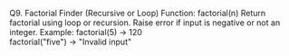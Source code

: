 Q9. Factorial Finder (Recursive or Loop)
Function: factorial(n)
Return factorial using loop or recursion.
Raise error if input is negative or not an integer.
Example:
factorial(5) → 120  
factorial("five") → "Invalid input"